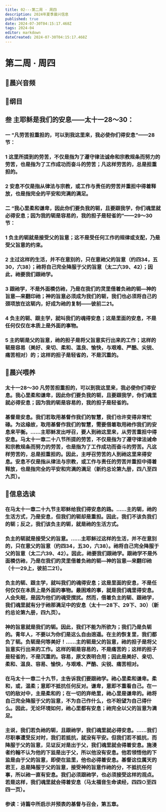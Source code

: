 ```yaml
---
title: 02---第二周 · 周四
description: 2024年夏季晨兴信息
published: true
date: 2024-07-30T04:15:17.468Z
tags: 2024-04
editor: markdown
dateCreated: 2024-07-30T04:15:17.468Z
---
```


# 第二周 · 周四
## 🎵晨兴音频

## 📖纲目

## **叁**    **主耶稣是我们的安息——太十一28～30：**

### 一    “凡劳苦担重担的，可以到我这里来，我必使你们得安息”——28节：

### 1    这里所提到的劳苦，不仅是指为了遵守律法诚命和宗教规条而努力的劳苦，也是指为了工作成功而奋斗的劳苦；凡这样劳苦的，总是担重担的。

### 2    安息不仅是指从律法与宗教，或工作与责任的劳苦并重担中得着释放，也是指完全的平安和完满的满足。

### 二    “我心里柔和谦卑，因此你们要负我的轭，且要跟我学，你们魂里就必得安息；因为我的轭是容易的，我的担子是轻省的”——29～30节：

### 1    负主的轭就是接受父的旨意；这不是受任何工作的规律或支配，乃是受父旨意的约束。

### 2    主过这样的生活，并不在意别的，只在意祂父的旨意（约四34，五30，六38）；祂将自己完全降服于父的旨意（太二六39、42）；因此，祂要我们跟祂学。

### 3    跟祂学，不是外面模仿祂，乃是在我们的灵里借着负祂的轭—神的旨意—来翻印祂；神的旨意必须成为我们的轭，我们也必须将自己的颈项放在这轭内，好成为祂的复制——彼前二21。

### 4    负主的轭、跟主学，就叫我们的魂得安息；这是里面的安息，不是任何仅仅在本质上是外面的事物。

### 5    主的轭是父的旨意，祂的担子是将父旨意实行出来的工作；这样的轭是容易（美好、亲切、柔和、温良、愉快，与艰难、严酷、尖锐、痛苦相对）的；这样的担子是轻省的，不是沉重的。

## 📖晨兴喂养

### 太十一28～30    凡劳苦担重担的，可以到我这里来，我必使你们得安息。我心里柔和谦卑，因此你们要负我的轭，且要跟我学，你们魂里就必得安息；因为我的轭是容易的，我的担子是轻省的。

### 基督是安息。我们若取用基督作我们的智慧，我们也许变得非常忙碌。为这缘故，取用基督作我们的智慧，需要借着取用祂作我们的安息来平衡。……主耶稣发出呼召，要人到祂这里来，从劳苦重担中得安息。马太十一章二十八节所提的劳苦，不仅是指为了遵守律法诫命和宗教规条而努力的劳苦，也是指为了工作成功而奋斗的劳苦。凡这样劳苦的，总是担重担的。因此，主呼召劳苦的人到祂这里来得安息。安息不仅是指从律法与宗教，或工作与责任的劳苦并重担中得着释放，也是指完全的平安和完满的满足（新约总论第九册，四八至四九页）。

## 📖信息选读

### 在马太十一章二十九节主耶稣给我们得安息的路。……主的轭，祂的生活方式，乃是安息，但我们的轭却是重担。因此，我们不该负我们的轭；反之，我们该负主的轭，就是祂的生活方式。

### 负主的轭就是接受父的旨意。……主耶稣过这样的生活，并不在意别的，只在意父的旨意（约四34，五30，六38）。祂将自己完全降服于父的旨意（太二六39、42）。因此，祂要我们跟祂学。跟祂学不是外面模仿祂，乃是在我们的灵里借着负祂的轭—神的旨意—来翻印祂（十一29上，彼前二21）。

### 负主的轭、跟主学，就叫我们的魂得安息；这是里面的安息，不是任何仅仅在本质上是外面的事物。最困难的事，就是我们魂里得安息。人会失眠，是因为他们的魂受搅扰。然而，借着负主的轭、跟祂学，我们魂里就有分于祂那满足中的安息（太十一28下、29下、30）（新约总论第九册，四九页）。

### 神的旨意就是我们的轭。因此，我们不能为所欲为；我们乃是负轭的。青年人，不要以为你们是这么自由逍遥。在主的恢复里，我们都负了轭。负轭是何等美好！……主的轭是父的旨意，祂的担子是将父旨意实行出来的工作。这样的轭是容易的，不是痛苦的；这样的担子是轻省的，不是沉重的。容易，原文表明合用；因此是美好、亲切、柔和、温良、容易、愉快，与艰难、严酷、尖锐、痛苦相对。

### 在马太十一章二十九节，主告诉我们要跟祂学。祂心里柔和谦卑。柔和，或，温柔；意即不抵抗任何反对。谦卑，意即不重看自己。在一切的敌对中，主是柔和的；在一切的弃绝里，祂心里是谦卑的。祂将自己完全降服于父的旨意，不为自己作什么，也不盼望为自己得什么。因此，无论环境如何，祂心里都有安息；祂完全以父的旨意为满足。

### 主说，我们若负祂的轭，且跟祂学，我们魂里就必得安息。……我们尽职事遭受反对时，我们若抵抗，就没有平安。但我们若不抵抗，而降服于父的旨意，见证反对是出于父，我们魂里就会得着安息。施浸者约翰不认为他的下监是出于父，所以他没有安息。他若领悟他的下监是由于父的旨意，即使在监里，他也必得着安息。基督这位属天的君王，总是降服于父的旨意，接受神的旨意作祂的分，不抵抗任何事，所以祂一直有安息。我们必须跟祂学，也必须接受这样的观点。若是这样，我们魂里就会得着安息（马太福音生命读经，四四○至四四一页）。

### 参读：诗篇中所启示并预表的基督与召会，第五章。
<!-- Google tag (gtag.js) -->
<script async src="https://www.googletagmanager.com/gtag/js?id=G-1P8709Z16T"></script>
<script>
  window.dataLayer = window.dataLayer || [];
  function gtag(){dataLayer.push(arguments);}
  gtag('js', new Date());

  gtag('config', 'G-1P8709Z16T');
</script>

